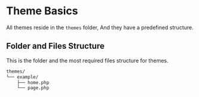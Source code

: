 # Theme Basics
All themes reside in the `themes` folder, And they have a predefined structure.


## Folder and Files Structure
This is the folder and the most required files structure for themes.     

```bash
themes/
└── example/
    ├── home.php
    └── page.php
```
<!--
```bash
themes/
└── pure/
    ├── lang/
    │   └── en.json
    ├── data.json
    ├── home.php
    ├── page.php
    ├── post.php
    └── static.php
```


## Name and Description
The translated name, description, and data of the theme is stored in the `lang/en.json` JSON file.

```json
{
    "pure": {
        "name": "Pure",
        "description": "To change the appearance of your site with pure style."
    }
}
```

## Information
The basic information about the theme is stored in the `data.json` JSON file.

```json
{
    "name": "Pure",
    "email": "boidcms@gmail.com",
    "author": "Shoaiyb Sysa",
    "website": "https:\/\/boidcms.github.io",
    "compatible": "1.0.0",
    "license": "GPLV3",
    "version": "1.0.0",
    "notes": "Theme notes <b>could be html<\/b> (To be displayed to the admin)",
    "repo": "@github/repo"
}
```
-->


